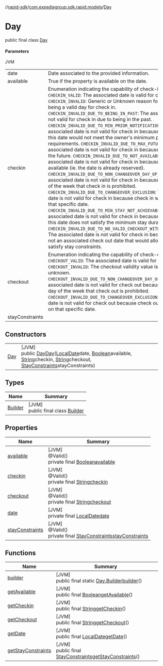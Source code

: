 //[rapid-sdk](../../../index.md)/[com.expediagroup.sdk.rapid.models](../index.md)/[Day](index.md)

# Day

public final class [Day](index.md)

#### Parameters

JVM

| | |
|---|---|
| date | Date associated to the provided information. |
| available | True if the property is available on the date. |
| checkin | Enumeration indicating the capability of check-in on the date.  `CHECKIN_VALID`: The associated date is valid for check in.  `CHECKIN_INVALID`: Generic or Unknown reason for being not being a valid day for check in.  `CHECKIN_INVALID_DUE_TO_BEING_IN_PAST`: The associated date is not valid for check in due to being in the past.  `CHECKIN_INVALID_DUE_TO_MIN_PRIOR_NOTIFICATION`:  The associated date is not valid for check in because checking in on this date would not meet the owner's minimum prior notification requirements.  `CHECKIN_INVALID_DUE_TO_MAX_FUTURE_BOOKING`: The associated date is not valid for check in because it is too far in the future.  `CHECKIN_INVALID_DUE_TO_NOT_AVAILABLE`: The associated date is not valid for check in because it is not available (ie. the date is already reserved).  `CHECKIN_INVALID_DUE_TO_NON_CHANGEOVER_DAY_OF_WEEK`: The associated date is not valid for check in because it falls on a day of the week that check in is prohibited.  `CHECKIN_INVALID_DUE_TO_CHANGEOVER_EXCLUSION`: The associated date is not valid for check in because check in was prohibited on that specific date.  `CHECKIN_INVALID_DUE_TO_MIN_STAY_NOT_ACHIEVABLE`: The associated date is not valid for check in because checking in on this date does not satisfy the minimum stay duration.  `CHECKIN_INVALID_DUE_TO_NO_VALID_CHECKOUT_WITHIN_CONSTRAINTS`: The associated date is not valid for check in because there is not an associated check out date that would allow the stay to satisfy stay constraints. |
| checkout | Enumeration indicating the capability of check-out on the date.  `CHECKOUT_VALID`: The associated date is valid for check out.  `CHECKOUT_INVALID`: The checkout validity value is invalid or unknown.  `CHECKOUT_INVALID_DUE_TO_NON_CHANGEOVER_DAY_OF_WEEK`: The associated date is not valid for check out because it falls on a day of the week that check out is prohibited.  `CHECKOUT_INVALID_DUE_TO_CHANGEOVER_EXCLUSION`: The associated date is not valid for check out because check out was prohibited on that specific date. |
| stayConstraints |

## Constructors

| | |
|---|---|
| [Day](-day.md) | [JVM]<br>public [Day](index.md)[Day](-day.md)([LocalDate](https://docs.oracle.com/javase/8/docs/api/java/time/LocalDate.html)date, [Boolean](https://docs.oracle.com/javase/8/docs/api/java/lang/Boolean.html)available, [String](https://docs.oracle.com/javase/8/docs/api/java/lang/String.html)checkin, [String](https://docs.oracle.com/javase/8/docs/api/java/lang/String.html)checkout, [StayConstraints](../-stay-constraints/index.md)stayConstraints) |

## Types

| Name | Summary |
|---|---|
| [Builder](-builder/index.md) | [JVM]<br>public final class [Builder](-builder/index.md) |

## Properties

| Name | Summary |
|---|---|
| [available](index.md#1030498160%2FProperties%2F700308213) | [JVM]<br>@Valid()<br>private final [Boolean](https://docs.oracle.com/javase/8/docs/api/java/lang/Boolean.html)[available](index.md#1030498160%2FProperties%2F700308213) |
| [checkin](index.md#-1586372212%2FProperties%2F700308213) | [JVM]<br>@Valid()<br>private final [String](https://docs.oracle.com/javase/8/docs/api/java/lang/String.html)[checkin](index.md#-1586372212%2FProperties%2F700308213) |
| [checkout](index.md#572287835%2FProperties%2F700308213) | [JVM]<br>@Valid()<br>private final [String](https://docs.oracle.com/javase/8/docs/api/java/lang/String.html)[checkout](index.md#572287835%2FProperties%2F700308213) |
| [date](index.md#711426035%2FProperties%2F700308213) | [JVM]<br>private final [LocalDate](https://docs.oracle.com/javase/8/docs/api/java/time/LocalDate.html)[date](index.md#711426035%2FProperties%2F700308213) |
| [stayConstraints](index.md#-381084260%2FProperties%2F700308213) | [JVM]<br>@Valid()<br>private final [StayConstraints](../-stay-constraints/index.md)[stayConstraints](index.md#-381084260%2FProperties%2F700308213) |

## Functions

| Name | Summary |
|---|---|
| [builder](builder.md) | [JVM]<br>public final static [Day.Builder](-builder/index.md)[builder](builder.md)() |
| [getAvailable](get-available.md) | [JVM]<br>public final [Boolean](https://docs.oracle.com/javase/8/docs/api/java/lang/Boolean.html)[getAvailable](get-available.md)() |
| [getCheckin](get-checkin.md) | [JVM]<br>public final [String](https://docs.oracle.com/javase/8/docs/api/java/lang/String.html)[getCheckin](get-checkin.md)() |
| [getCheckout](get-checkout.md) | [JVM]<br>public final [String](https://docs.oracle.com/javase/8/docs/api/java/lang/String.html)[getCheckout](get-checkout.md)() |
| [getDate](get-date.md) | [JVM]<br>public final [LocalDate](https://docs.oracle.com/javase/8/docs/api/java/time/LocalDate.html)[getDate](get-date.md)() |
| [getStayConstraints](get-stay-constraints.md) | [JVM]<br>public final [StayConstraints](../-stay-constraints/index.md)[getStayConstraints](get-stay-constraints.md)() |
